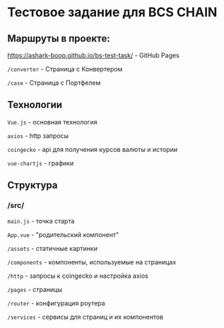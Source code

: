 # Тестовое задание для BCS CHAIN

## Маршруты в проекте:
https://ashark-boop.github.io/bs-test-task/ - GitHub Pages

``` /converter ``` - Страница с Конвертером

``` /case ``` - Страница с Портфелем

## Технологии

``` Vue.js ``` - основная технология

``` axios ``` - http запросы

``` coingecko ``` - api для получения курсов валюты и истории

``` vue-chartjs ``` - графики

## Структура

### /src/
``` main.js ``` - точка старта

``` App.vue ``` - "родительский компонент"

``` /assets ``` - статичные картинки

``` /components ``` - компоненты, используемые на страницах

``` /http ``` - запросы к coingecko и настройка axios

``` /pages ``` - страницы

``` /router ``` - конфигурация роутера

``` /services ``` - сервисы для страниц и их компонентов
